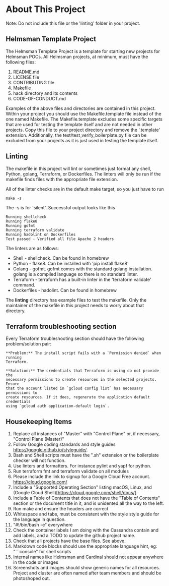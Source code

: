 # About This Project

Note: Do not include this file or the 'linting' folder in your project.

## Helmsman Template Project
The Helmsman Template Project is a template for starting new projects for Helmsman
POCs. All Helmsman projects, at minimum, must have the following files:

1. README.md
1. LICENSE file
1. CONTRIBUTING file
1. Makefile
1. hack directory and its contents
1. CODE-OF-CONDUCT.md

Examples of the above files and directories are contained in this project.  Within
your project you should use the Makefile.template file instead of the one named
Makefile.  The Makefile.template excludes some specific targets that are used
for testing the template itself and are not needed in other projects.  Copy this
file to your project directory and remove the '.template' extension.  Additionally,
the test/test_verify_boilerplate.py file can be excluded from your projects as it
is just used in testing the template itself.

## Linting
The makefile in this project will lint or sometimes just format any shell,
Python, golang, Terraform, or Dockerfiles. The linters will only be run if
the makefile finds files with the appropriate file extension.

All of the linter checks are in the default make target, so you just have to
run

```
make -s
```

The -s is for 'silent'. Successful output looks like this

```
Running shellcheck
Running flake8
Running gofmt
Running terraform validate
Running hadolint on Dockerfiles
Test passed - Verified all file Apache 2 headers
```

The linters
are as follows:
* Shell - shellcheck. Can be found in homebrew
* Python - flake8. Can be installed with 'pip install flake8'
* Golang - gofmt. gofmt comes with the standard golang installation. golang
is a compiled language so there is no standard linter.
* Terraform - terraform has a built-in linter in the 'terraform validate'
command.
* Dockerfiles - hadolint. Can be found in homebrew

The **linting** directory has example files to test the makefile. Only the maintainer of the makefile in this project needs to worry about that directory.

## Terraform troubleshooting section

Every Terraform troubleshooting section should have the following problem/solution pair:

```
**Problem:** The install script fails with a `Permission denied` when running
Terraform.

**Solution:** The credentials that Terraform is using do not provide the
necessary permissions to create resources in the selected projects. Ensure
that the account listed in `gcloud config list` has necessary permissions to
create resources. If it does, regenerate the application default credentials
using `gcloud auth application-default login`.
```

## Housekeeping Items

1. Replace all instances of "Master" with "Control Plane" or, if necessary, "Control Plane (Master)"
1. Follow Google coding standards and style guides https://google.github.io/styleguide/.
1. Bash and Shell scripts must have the ".sh" extension or the boilerplate checker will not function.
1. Use linters and formatters.  For instance pylint and yapf for python.
1. Run terraform fmt and terraform validate on all modules
1. Please include the link to signup for a Google Cloud Free account. https://cloud.google.com/
1. Include a "Supported Operating Section" listing macOS, Linux, and (Google Cloud Shell)[https://cloud.google.com/shell/docs/].
1. Include a Table of Contents that does not have the "Table of Contents" section or the document title in it, and is unidented all the way to the left.
1. Run make and ensure the headers are correct
1. Whitespace and tabs, must be consistent with the style style guide for the language in question.
1. "#!/bin/bash -e" everywhere
1. Check the container labels I am doing with the Cassandra contain and add labels, and a TODO to update the github project name.
1. Check that all projects have the base files.  See above.
1. Markdown code blocks should use the appropriate language hint, eg: "```console" for shell scripts
1. Internal names like Helmsman and Cardinal should not appear anywhere in the code or images
1. Screenshots and images should show generic names for all resources. Project and cluster are often named after team members and should be photoshoped out.
